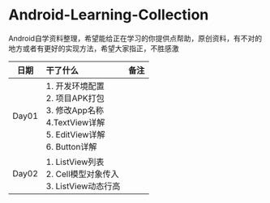 # Android-Learning-Collection
Android自学资料整理，希望能给正在学习的你提供点帮助，原创资料，有不对的地方或者有更好的实现方法，希望大家指正，不胜感激

| 日期 | 干了什么 | 备注 |
| :---: | :--- | :---: | 
|Day01| 1. 开发环境配置<br>2. 项目APK打包<br>3. 修改App名称<br>4.TextView详解<br>5. EditView详解<br>6. Button详解||
|Day02|1. ListView列表<br>2. Cell模型对象传入<br>3. ListView动态行高||